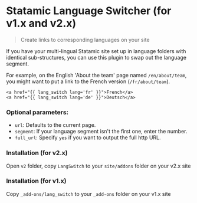 # Statamic Language Switcher (for v1.x and v2.x)
> Create links to corresponding languages on your site

If you have your multi-lingual Statamic site set up in language folders with identical sub-structures, you can use this plugin to swap out the language segment.

For example, on the English 'About the team' page named `/en/about/team`, you might want to put a link to the French version (`/fr/about/team`).

```
<a href="{{ lang_switch lang='fr' }}">French</a>
<a href="{{ lang_switch lang='de' }}">Deutsch</a>
```

### Optional parameters:

* `url`: Defaults to the current page.
* `segment`: If your language segment isn't the first one, enter the number.
* `full_url`: Specify `yes` if you want to output the full http URL.

### Installation (for v2.x)
Open `v2` folder, copy `LangSwitch` to your `site/addons` folder on your v2.x site

### Installation (for v1.x)
Copy `_add-ons/lang_switch` to your `_add-ons` folder on your v1.x site